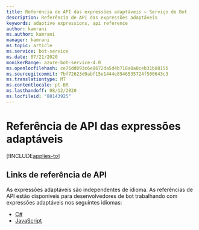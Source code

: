 ```yaml
---
title: Referência de API das expressões adaptáveis – Serviço de Bot
description: Referência de API das expressões adaptáveis
keywords: adaptive expressions, api reference
author: kamrani
ms.author: kamrani
manager: kamrani
ms.topic: article
ms.service: bot-service
ms.date: 07/21/2020
monikerRange: azure-bot-service-4.0
ms.openlocfilehash: ce76dd093c6e8672da5d4b718a8a0ceb31b88156
ms.sourcegitcommit: 7bf72623d9abf15e1444e8946535724f500643c3
ms.translationtype: MT
ms.contentlocale: pt-BR
ms.lasthandoff: 08/12/2020
ms.locfileid: "88143925"
---
```

# <a name="api-reference-for-adaptive-expressions"></a>Referência de API das expressões adaptáveis

[!INCLUDE[applies-to](../includes/applies-to.md)]

## <a name="api-reference-links"></a>Links de referência de API

As expressões adaptáveis são independentes de idioma. As referências de API estão disponíveis para desenvolvedores de bot trabalhando com expressões adaptáveis nos seguintes idiomas:

- [C#](https://docs.microsoft.com/dotnet/api/adaptiveexpressions)
- [JavaScript](https://docs.microsoft.com/javascript/api/adaptive-expressions)
